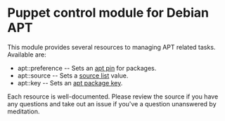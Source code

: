 # Puppet control module for Debian APT

This module provides several resources to managing APT related tasks. Available
are:

* apt::preference -- Sets an [apt pin](http://manpages.debian.net/cgi-bin/man.cgi?query=apt_preferences&sektion=5&apropos=0&manpath=Debian+Sid&locale=en) for packages.
* apt::source -- Sets a [source list](http://manpages.debian.net/cgi-bin/man.cgi?query=sources.list&sektion=5&apropos=0&manpath=Debian+Sid&locale=en) value.
* apt::key -- Sets an [apt package key](http://manpages.debian.net/cgi-bin/man.cgi?query=apt-key).

Each resource is well-documented. Please review the source if you have any
questions and take out an issue if you've a question unanswered by meditation.
